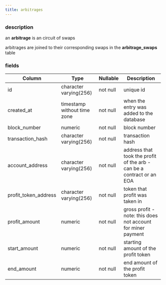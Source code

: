 ```yaml
---
title: arbitrages
---
```

### description

an **arbitrage** is an circuit of swaps

arbitrages are joined to their corresponding swaps in the **arbitrage_swaps** table

### fields

| Column               | Type                        | Nullable | Description                                                           |
|----------------------|-----------------------------|----------|-----------------------------------------------------------------------|
| id                   | character varying(256)      | not null | unique id                                                             |
| created_at           | timestamp without time zone | not null | when the entry was added to the database                              |
| block_number         | numeric                     | not null | block number                                                          |
| transaction_hash     | character varying(256)      | not null | transaction hash                                                      |
| account_address      | character varying(256)      | not null | address that took the profit of the arb - can be a contract or an EOA |
| profit_token_address | character varying(256)      | not null | token that profit was taken in                                        |
| profit_amount        | numeric                     | not null | gross profit - note: this does not account for miner payment          |
| start_amount         | numeric                     | not null | starting amount of the profit token                                   |
| end_amount           | numeric                     | not null | end amount of the profit token                                        |
